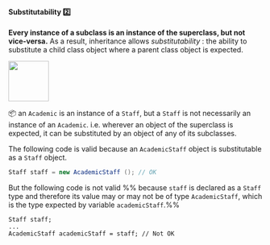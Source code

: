 <link rel="stylesheet" href="{{baseUrl}}/css/textbook.css">

<div class="website-content">

<div id="title">

#### Substitutability :two:

</div>

<div id="body">

**Every instance of a subclass is an instance of the superclass, but not vice-versa.** As a result, inheritance allows _substitutability_ : the ability to substitute a child class object where a parent class object is expected.

<tip-box> 

<img src="{{baseUrl}}/oopDesign/inheritance/substitutability/images/staff.png" height="80" />
<p/>

:package: an `Academic` is an instance of a `Staff`, but a `Staff` is not necessarily an instance of an `Academic`.  i.e. wherever an object of the superclass is expected, it can be substituted by an object of any of its subclasses. 

The following code is valid because an `AcademicStaff` object is substitutable as a `Staff` object.

```java
Staff staff = new AcademicStaff (); // OK
```

But the following code is not valid %%&nbsp;because `staff` is declared as a `Staff` type and therefore its value may or may not be of  type `AcademicStaff`, which is the type expected by variable `academicStaff`.%%

```
Staff staff;
...
AcademicStaff academicStaff = staff; // Not OK
```
</tip-box>

</div>

<div id="extras">
</div>

</div>
